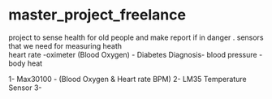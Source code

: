 # master_project_freelance
project to sense health for old people and make report if in danger .
sensors that we need for measuring heath  
heart rate -oximeter (Blood Oxygen) - Diabetes Diagnosis- blood pressure - body heat 

1- Max30100 - (Blood Oxygen & Heart rate BPM)
2- LM35 Temperature Sensor
3-
